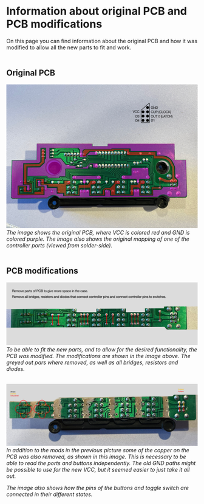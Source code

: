 # Information about original PCB and PCB modifications
On this page you can find information about the original PCB and how it was modified to allow all the new parts to fit and work.
<br/>
<br/>

## Original PCB
![original pcb](img/OriginalPcb.jpg)
_The image shows the original PCB, where VCC is colored red and GND is colored purple. The image also shows the original mapping of one of the controller ports (viewed from solder-side)._
<br/>
<br/>

## PCB modifications
![pcb modifications](img/ModifyPcb.jpg)
_To be able to fit the new parts, and to allow for the desired functionality, the PCB was modified. The modifications are shown in the image above. The greyed out pars where removed, as well as all bridges, resistors and diodes._
<br/>
<br/>

![switch states and button tracing](img/SwitchStates.jpg)
_In addition to the mods in the previous picture some of the copper on the PCB was also removed, as shown in this image. This is necessary to be able to read the ports and buttons independently. The old GND paths might be possible to use for the new VCC, but it seemed easier to just take it all out._

_The image also shows how the pins of the buttons and toggle switch are connected in their different states._
<br/>
<br/>